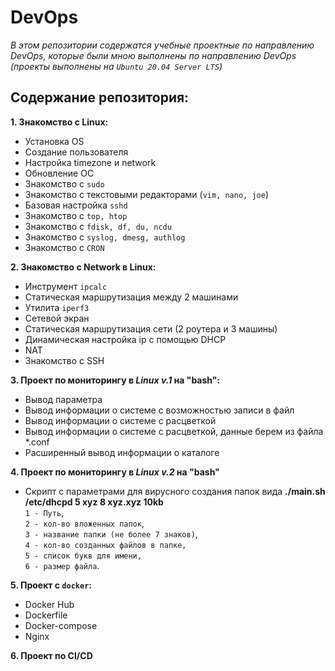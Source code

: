 # DevOps
_В этом репозитории содержатся учебные проектные по направлению DevOps, которые были мною выполнены по направлению DevOps (проекты выполнены на `Ubuntu 20.04 Server LTS`)_
## Содержание репозитория:
__1. Знакомство с Linux:__ 
  * Установка OS
  * Создание пользователя
  * Настройка timezone и network
  * Обновление ОС
  * Знакомство с `sudo`
  * Знакомство с текстовыми редакторами (`vim, nano, joe`)
  * Базовая настройка `sshd`
  * Знакомство с `top, htop`
  * Знакомство с `fdisk, df, du, ncdu`
  * Знакомство с `syslog, dmesg, authlog`
  * Знакомство с `CRON` 
  
__2. Знакомство с Network в Linux:__  
  * Инструмент `ipcalc`
  * Статическая маршрутизация между 2 машинами
  * Утилита `iperf3`
  * Сетевой экран
  * Статическая маршрутизация сети (2 роутера и 3 машины)
  * Динамическая настройка ip с помощью DHCP
  * NAT
  * Знакомство с SSH  

__3. Проект по мониторингу в _Linux v.1_ на "bash":__  
  * Вывод параметра
  * Вывод информации о системе с возможностью записи в файл
  * Вывод информации о системе с расцветкой
  * Вывод информации о системе с расцветкой, данные берем из файла *.conf
  * Расширенный вывод информации о каталоге

__4. Проект по мониторингу в _Linux v.2_ на "bash"__  
  * Скрипт с параметрами для вирусного создания папок вида __./main.sh /etc/dhcpd 5 xyz 8 xyz.xyz 10kb__  
  `1 - Путь`,  
  `2 - кол-во вложенных папок`,  
  `3 - название папки (не более 7 знаков)`,  
  `4 - кол-во созданных файлов в папке,`  
  `5 - список букв для имени,`  
  `6 - размер файла`.  
  
__5. Проект с `docker`:__ 
  * Docker Hub  
  * Dockerfile  
  * Docker-compose  
  * Nginx  
  
__6. Проект по CI/CD__  


